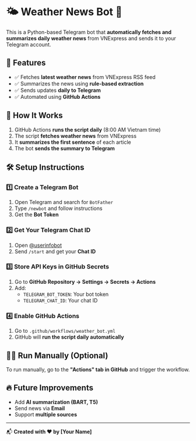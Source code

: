 # 🌤️ Weather News Bot 📩

This is a Python-based Telegram bot that **automatically fetches and summarizes daily weather news** from VNExpress and sends it to your Telegram account.

## 🚀 Features
- ✅ Fetches **latest weather news** from VNExpress RSS feed
- ✅ Summarizes the news using **rule-based extraction**
- ✅ Sends updates **daily to Telegram**
- ✅ Automated using **GitHub Actions**

## 📌 How It Works
1. GitHub Actions **runs the script daily** (8:00 AM Vietnam time)
2. The script **fetches weather news** from VNExpress
3. It **summarizes the first sentence** of each article
4. The bot **sends the summary to Telegram**

## 🛠️ Setup Instructions
### 1️⃣ Create a Telegram Bot
1. Open Telegram and search for `BotFather`
2. Type `/newbot` and follow instructions
3. Get the **Bot Token**

### 2️⃣ Get Your Telegram Chat ID
1. Open [@userinfobot](https://t.me/useridinfobot)
2. Send `/start` and get your **Chat ID**

### 3️⃣ Store API Keys in GitHub Secrets
1. Go to **GitHub Repository → Settings → Secrets → Actions**
2. Add:
   - `TELEGRAM_BOT_TOKEN`: Your bot token
   - `TELEGRAM_CHAT_ID`: Your chat ID

### 4️⃣ Enable GitHub Actions
1. Go to `.github/workflows/weather_bot.yml`
2. GitHub will **run the script daily automatically**

## 🏃‍♂️ Run Manually (Optional)
To run manually, go to the **"Actions" tab in GitHub** and trigger the workflow.

## 🔥 Future Improvements
- Add **AI summarization (BART, T5)**
- Send news via **Email**
- Support **multiple sources**

---

📬 **Created with ❤️ by [Your Name]**
